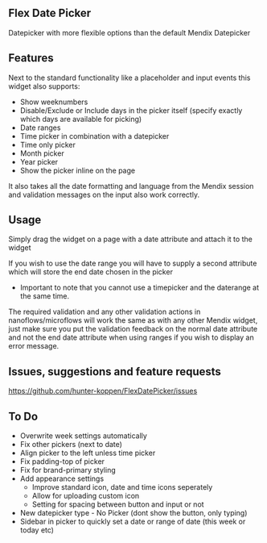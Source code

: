 ## Flex Date Picker
Datepicker with more flexible options than the default Mendix Datepicker

## Features
Next to the standard functionality like a placeholder and input events this widget also supports:
- Show weeknumbers
- Disable/Exclude or Include days in the picker itself (specify exactly which days are available for picking)
- Date ranges
- Time picker in combination with a datepicker
- Time only picker
- Month picker
- Year picker
- Show the picker inline on the page

It also takes all the date formatting and language from the Mendix session and validation messages on the input also work correctly.

## Usage
Simply drag the widget on a page with a date attribute and attach it to the widget

If you wish to use the date range you will have to supply a second attribute which will store the end date chosen in the picker
- Important to note that you cannot use a timepicker and the daterange at the same time.

The required validation and any other validation actions in nanoflows/microflows will work the same as with any other Mendix widget, just make sure you put the validation feedback on the normal date attribute and not the end date attribute when using ranges if you wish to display an error message.

## Issues, suggestions and feature requests
https://github.com/hunter-koppen/FlexDatePicker/issues

## To Do
- Overwrite week settings automatically
- Fix other pickers (next to date)
- Align picker to the left unless time picker
- Fix padding-top of picker
- Fix for brand-primary styling
- Add appearance settings
    - Improve standard icon, date and time icons seperately
    - Allow for uploading custom icon
    - Setting for spacing between button and input or not
- New datepicker type - No Picker (dont show the button, only typing)
- Sidebar in picker to quickly set a date or range of date (this week or today etc)